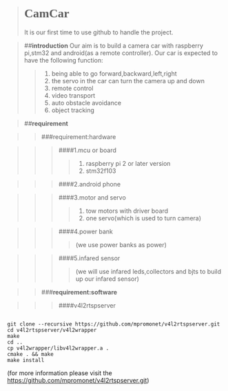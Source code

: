 ># <font face="黑体">**CamCar**</font>
>It is our first time to use github to handle the project.

>##**introduction**
>Our aim is to build a camera car with raspberry pi,stm32 and android(as a remote controller).
>Our car is expected to have the following function:
>>1.  being able to go forward,backward,left,right
>>2.  the servo in the car can turn the camera up and down
>>3.  remote control
>>4.  video transport
>>5.  auto obstacle avoidance
>>6.  object tracking

>##**requirement** 

>>###requirement:hardware

>>>####1.mcu or board
>>>>1.  raspberry pi 2 or later version
>>>>2.  stm32f103

>>>####2.android phone

>>>####3.motor and servo
>>>>1.  tow motors with driver board
>>>>2.  one servo(which is used to turn camera)

>>>####4.power bank
>>>>(we use power banks as power)

>>>####5.infared sensor
>>>>(we will use infared leds,collectors and bjts to build up our infared sensor)

>>###**requirement:software**

>>>####v4l2rtspserver
<pre><code>
git clone --recursive https://github.com/mpromonet/v4l2rtspserver.git
cd v4l2rtspserver/v4l2wrapper
make
cd ..
cp v4l2wrapper/libv4l2wrapper.a .
cmake . && make
make install
</code></pre>
(for more information please visit the https://github.com/mpromonet/v4l2rtspserver.git)








